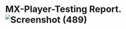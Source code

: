 # MX-Player-Testing Report.![Screenshot (489)](https://github.com/jitenderji1137/MX-Player-Testing/assets/113350806/1134d93e-d7d1-4e73-88d6-d92d5424368d)
